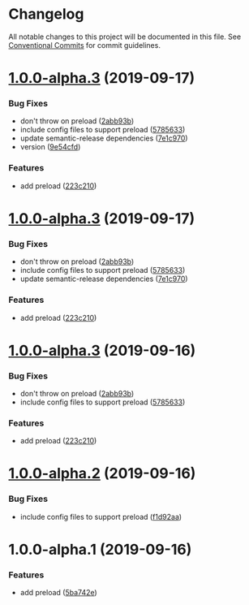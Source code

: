 # Changelog

All notable changes to this project will be documented in this file. See
[Conventional Commits](https://conventionalcommits.org) for commit guidelines.

# [1.0.0-alpha.3](https://github.com/danielfsousa/dotenv-azure/compare/v1.0.0-alpha.2@alpha...v1.0.0-alpha.3@alpha) (2019-09-17)


### Bug Fixes

* don't throw on preload ([2abb93b](https://github.com/danielfsousa/dotenv-azure/commit/2abb93b))
* include config files to support preload ([5785633](https://github.com/danielfsousa/dotenv-azure/commit/5785633))
* update semantic-release dependencies ([7e1c970](https://github.com/danielfsousa/dotenv-azure/commit/7e1c970))
* version ([9e54cfd](https://github.com/danielfsousa/dotenv-azure/commit/9e54cfd))


### Features

* add preload ([223c210](https://github.com/danielfsousa/dotenv-azure/commit/223c210))

# [1.0.0-alpha.3](https://github.com/danielfsousa/dotenv-azure/compare/v1.0.0-alpha.2@alpha...v1.0.0-alpha.3@alpha) (2019-09-17)


### Bug Fixes

* don't throw on preload ([2abb93b](https://github.com/danielfsousa/dotenv-azure/commit/2abb93b))
* include config files to support preload ([5785633](https://github.com/danielfsousa/dotenv-azure/commit/5785633))
* update semantic-release dependencies ([7e1c970](https://github.com/danielfsousa/dotenv-azure/commit/7e1c970))


### Features

* add preload ([223c210](https://github.com/danielfsousa/dotenv-azure/commit/223c210))

# [1.0.0-alpha.3](https://github.com/danielfsousa/dotenv-azure/compare/v1.0.0-alpha.2@alpha...v1.0.0-alpha.3@alpha) (2019-09-16)


### Bug Fixes

* don't throw on preload ([2abb93b](https://github.com/danielfsousa/dotenv-azure/commit/2abb93b))
* include config files to support preload ([5785633](https://github.com/danielfsousa/dotenv-azure/commit/5785633))


### Features

* add preload ([223c210](https://github.com/danielfsousa/dotenv-azure/commit/223c210))

# [1.0.0-alpha.2](https://github.com/danielfsousa/dotenv-azure/compare/v1.0.0-alpha.1@alpha...v1.0.0-alpha.2@alpha) (2019-09-16)


### Bug Fixes

* include config files to support preload ([f1d92aa](https://github.com/danielfsousa/dotenv-azure/commit/f1d92aa))

# 1.0.0-alpha.1 (2019-09-16)


### Features

* add preload ([5ba742e](https://github.com/danielfsousa/dotenv-azure/commit/5ba742e))
